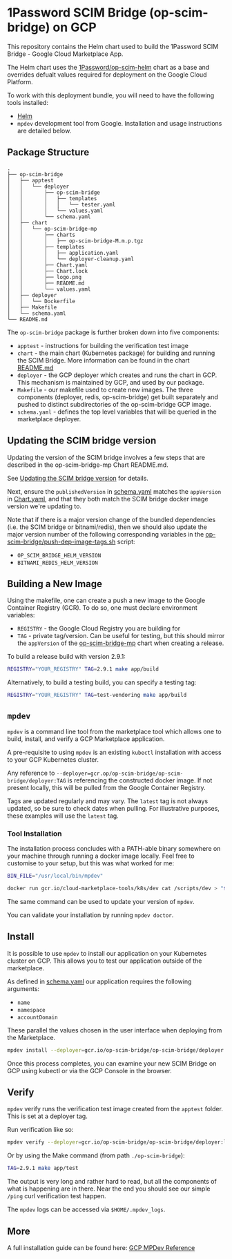 # 1Password SCIM Bridge (op-scim-bridge) on GCP

This repository contains the Helm chart used to build the 1Password SCIM Bridge - Google Cloud Marketplace App.

The Helm chart uses the [1Password/op-scim-helm](https://github.com/1Password/op-scim-helm) chart as a base and overrides defualt values required for deployment
on the Google Cloud Platform.

To work with this deployment bundle, you will need to have the following tools installed:
- [Helm](https://helm.sh/docs/intro/install/)
- `mpdev` development tool from Google. Installation and usage instructions are detailed below.

## Package Structure

```
.
├── op-scim-bridge
│   ├── apptest
│   │   └── deployer
│   │       ├── op-scim-bridge
│   │       │   ├── templates
│   │       │   │   └── tester.yaml
│   │       │   └── values.yaml
│   │       └── schema.yaml
│   ├── chart
│   │   └── op-scim-bridge-mp
│   │       ├── charts
│   │       │   ├── op-scim-bridge-M.m.p.tgz
│   │       ├── templates
│   │       │   ├── application.yaml
│   │       │   └── deployer-cleanup.yaml
│   │       ├── Chart.yaml
│   │       ├── Chart.lock
│   │       ├── logo.png
│   │       ├── README.md
│   │       └── values.yaml
│   ├── deployer
│   │   └── Dockerfile
│   ├── Makefile
│   └── schema.yaml
└── README.md
```

The `op-scim-bridge` package is further broken down into five components:

- `apptest` - instructions for building the verification test image
- `chart` - the main chart (Kubernetes package) for building and running the SCIM Bridge. More information can be found in the chart [README.md](./op-scim-bridge/chart/op-scim-bridge-mp/README.md)
- `deployer` - the GCP deployer which creates and runs the chart in GCP. This mechanism is maintained by GCP, and used by our package.
- `Makefile` - our makefile used to create new images. The three components (deployer, redis, op-scim-bridge) get built separately and pushed to distinct subdirectories of the op-scim-bridge GCP image.
- `schema.yaml` - defines the top level variables that will be queried in the marketplace deployer.

## Updating the SCIM bridge version

Updating the version of the SCIM bridge involves a few steps that are described in the op-scim-bridge-mp Chart README.md.

See [Updating the SCIM bridge version](./op-scim-bridge/chart/op-scim-bridge-mp/README.md#updating-the-scim-bridge-version) for details.

Next, ensure the `publishedVersion` in [schema.yaml](./op-scim-bridge/schema.yaml) matches the `appVersion` in [Chart.yaml](./op-scim-bridge/chart/op-scim-bridge-mp/Chart.yaml), and that they both match the SCIM bridge docker image version we're updating to.

Note that if there is a major version change of the bundled dependencies (i.e. the SCIM bridge or bitnami/redis), then we should also update the major version number of the following corresponding variables in the [op-scim-bridge/push-dep-image-tags.sh](op-scim-bridge/push-dep-image-tags.sh) script:
- `OP_SCIM_BRIDGE_HELM_VERSION`
- `BITNAMI_REDIS_HELM_VERSION`

## Building a New Image

Using the makefile, one can create a push a new image to the Google Container Registry (GCR). To do so, one must declare environment variables:

- `REGISTRY` - the Google Cloud Registry you are building for
- `TAG` - private tag/version. Can be useful for testing, but this should mirror
the `appVersion` of the [op-scim-bridge-mp](./op-scim-bridge/chart/op-scim-bridge-mp/Chart.yaml) chart when creating a release.


To build a release build with version 2.9.1:

```bash
REGISTRY="YOUR_REGISTRY" TAG=2.9.1 make app/build
```

Alternatively, to build a testing build, you can specify a testing tag:

```bash
REGISTRY="YOUR_REGISTRY" TAG=test-vendoring make app/build
```

## `mpdev`

`mpdev` is a command line tool from the marketplace tool which allows one to build, install, and verify a GCP Marketplace application.

A pre-requisite to using `mpdev` is an existing `kubectl` installation with access to your GCP Kubernetes cluster.

Any reference to `--deployer=gcr.op/op-scim-bridge/op-scim-bridge/deployer:TAG` is referencing the constructed docker image. If not present locally, this will be pulled from the Google Container Registry.

Tags are updated regularly and may vary. The `latest` tag is not always updated, so be sure to check dates when pulling. For illustrative purposes, these examples will use the `latest` tag.

### Tool Installation

The installation process concludes with a PATH-able binary somewhere on your machine through running a docker image locally. Feel free to customise to your setup, but this was what worked for me:

```bash
BIN_FILE="/usr/local/bin/mpdev"

docker run gcr.io/cloud-marketplace-tools/k8s/dev cat /scripts/dev > "$BIN_FILE"
```

The same command can be used to update your version of `mpdev`.

You can validate your installation by running `mpdev doctor`.

## Install

It is possible to use `mpdev` to install our application on your Kubernetes cluster on GCP. This allows you to test our application outside of the marketplace.

As defined in [schema.yaml](./op-scim-bridge/schema.yaml) our application requires the following arguments:
- `name`
- `namespace`
- `accountDomain`

These parallel the values chosen in the user interface when deploying from the Marketplace.

```bash
mpdev install --deployer=gcr.io/op-scim-bridge/op-scim-bridge/deployer:latest --parameters='{"name": "mpdev", "namespace": "default", "accountDomain": "testing.1password.com" }'
```

Once this process completes, you can examine your new SCIM Bridge on GCP using kubectl or via the GCP Console in the browser.

## Verify

`mpdev` verify runs the verification test image created from the `apptest` folder. This is set at a deployer tag.

Run verification like so:

```bash
mpdev verify --deployer=gcr.io/op-scim-bridge/op-scim-bridge/deployer:latest
```

Or by using the Make command (from path `./op-scim-bridge`):

```bash
TAG=2.9.1 make app/test
```

The output is very long and rather hard to read, but all the components of what is happening are in there. Near the end you should see our simple `/ping` curl verification test happen.

The `mpdev` logs can be accessed via `$HOME/.mpdev_logs`.

## More

A full installation guide can be found here: [GCP MPDev Reference](https://github.com/GoogleCloudPlatform/marketplace-k8s-app-tools/blob/master/docs/mpdev-references.md)
